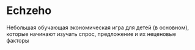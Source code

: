 # Echzeho
Небольшая обучающая экономическая игра для детей (в основном), которые начинают изучать спрос, предложение и их неценовые факторы
